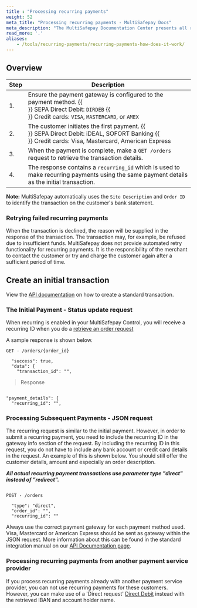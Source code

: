 ```yaml
---
title : "Processing recurring payments"
weight: 52
meta_title: "Processing recurring payments - MultiSafepay Docs"
meta_description: "The MultiSafepay Documentation Center presents all relevant information about our Plugins and API. You can also find support pages for payment methods, tools and general questions as well as the contact details of our Support and Integration Teams."
read_more: '.'
aliases:
    - /tools/recurring-payments/recurring-payments-how-does-it-work/
---
```


## Overview
|  Step | Description  |   
|---|---|
| 1.  | Ensure the payment gateway is configured to the payment method. {{ <br> }} SEPA Direct Debit: `DIRDEB` {{ <br> }}  Credit cards: `VISA`, `MASTERCARD`, or `AMEX`  |   
| 2.  | The customer initiates the first payment.  {{ <br> }} SEPA Direct Debit: iDEAL, SOFORT Banking {{ <br> }} Credit cards: Visa, Mastercard, American Express  |   
| 3.  | When the payment is complete, make a `GET /orders` request to retrieve the transaction details.   |  
| 4. | The response contains a `recurring_id` which is used to make recurring payments using the same payment details as the initial transaction.  |  


**Note:** MultiSafepay automatically uses the `Site Description` and `Order ID` to identify the transaction on the customer's bank statement.

### Retrying failed recurring payments
When the transaction is declined, the reason will be supplied in the response of the transaction. The transaction may, for example, be refused due to insufficient funds. MultiSafepay does not provide automated retry functionality for recurring payments. It is the responsibility of the merchant to contact the customer or try and charge the customer again after a sufficient period of time.


## Create an initial transaction
View the [API documentation](/api) on how to create a standard transaction.

###  The Initial Payment - Status update request
When recurring is enabled in your MultiSafepay Control, you will receive a recurring ID when you do a [retrieve an order request](/api/#retrieve-an-order) 

A sample response is shown below.

```shell 
GET - /orders/{order_id}

  "success": true,
  "data": {
    "transaction_id": "",

```

> Response 

```shell 

"payment_details": {
  "recurring_id": "",

```

### Processing Subsequent Payments - JSON request
The recurring request is similar to the initial payment. However, in order to submit a recurring payment, you need to include the recurring ID in the gateway info section of the request. By including the recurring ID in this request, you do not have to include any bank account or credit card details in the request. An example of this is shown below. You should still offer the customer details, amount and especially an order description.

_**All actual recurring payment transactions use parameter type "direct" instead of "redirect".**_

```shell 

POST - /orders

  "type": "direct", 
  "order_id": "", 
  "recurring_id": "" 

```

Always use the correct payment gateway for each payment method used. Visa, Mastercard or American Express should be sent as gateway within the JSON request. More information about this can be found in the standard integration manual on our [API Documentation page](/api/#recurring-payment).

### Processing recurring payments from another payment service provider

If you process recurring payments already with another payment service provider, you can not use recurring payments for these customers. However, you can make use of a 'Direct request' [Direct Debit](https://docs.multisafepay.com/api/#direct-sepa-direct-debit) instead with the retrieved IBAN and account holder name.



